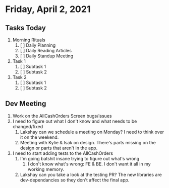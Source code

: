 # Friday, April 2, 2021

## Tasks Today

1. Morning Rituals
   1. [ ] Daily Planning
   2. [ ] Daily Reading Articles
   3. [ ] Daily Standup Meeting
2. Task 1
   1. [ ] Subtask 1
   2. [ ] Subtask 2
3. Task 2
   1. [ ] Subtask 1
   2. [ ] Subtask 2


## Dev Meeting
1. Work on the AllCashOrders Screen bugs/issues
2. I need to figure out what I don't know and what needs to be changed/fixed
   1. Lakshay can we schedule a meeting on Monday? I need to think over it on the weekend.
   2. Meeting with Kylie & Isak on design. There's parts missing on the design or parts that aren't in the app.
3. I need to start adding tests to the AllCashOrders
   1. I'm going batshit insane trying to figure out what's wrong
      1. I don't know what's wrong: FE & BE. I don't want it all in my working memory.
   2. Lakshay can you take a look at the testing PR? The new libraries are dev-dependancies so they don't affect the final app.